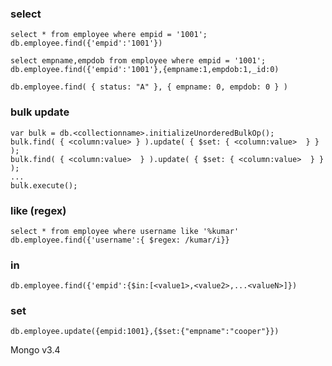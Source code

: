 ### select

  ```
  select * from employee where empid = '1001';
  db.employee.find({'empid':'1001'})
  ```
  
  ```
  select empname,empdob from employee where empid = '1001';
  db.employee.find({'empid':'1001'},{empname:1,empdob:1,_id:0)
  ```
  
  ```
  db.employee.find( { status: "A" }, { empname: 0, empdob: 0 } )
  ```

### bulk update


  ```
  var bulk = db.<collectionname>.initializeUnorderedBulkOp();
  bulk.find( { <column:value> } ).update( { $set: { <column:value>  } } );
  bulk.find( { <column:value>  } ).update( { $set: { <column:value>  } } );
  ...
  bulk.execute();
  ```
  
  
### like (regex)

  ```
  select * from employee where username like '%kumar'
  db.employee.find({'username':{ $regex: /kumar/i}}
  ```
  
### in 

  ```
  db.employee.find({'empid':{$in:[<value1>,<value2>,...<valueN>]})
  ```
  
### set

  ```
  db.employee.update({empid:1001},{$set:{"empname":"cooper"}})
  ```
  Mongo v3.4

